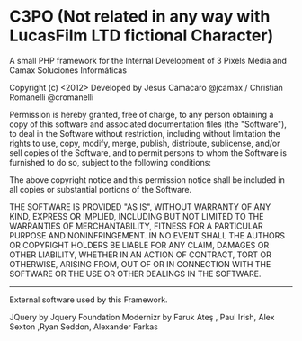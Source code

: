 C3PO (Not related in any way with LucasFilm LTD fictional Character)
====

A small PHP framework for the Internal Development of 3 Pixels Media and Camax Soluciones Informáticas


Copyright (c) <2012> 
Developed by Jesus Camacaro @jcamax / Christian Romanelli @cromanelli 

Permission is hereby granted, free of charge, to any
person obtaining a copy of this software and associated
documentation files (the "Software"), to deal in the
Software without restriction, including without limitation
the rights to use, copy, modify, merge, publish,
distribute, sublicense, and/or sell copies of the
Software, and to permit persons to whom the Software is
furnished to do so, subject to the following conditions:

The above copyright notice and this permission notice
shall be included in all copies or substantial portions of
the Software.

THE SOFTWARE IS PROVIDED "AS IS", WITHOUT WARRANTY OF ANY
KIND, EXPRESS OR IMPLIED, INCLUDING BUT NOT LIMITED TO THE
WARRANTIES OF MERCHANTABILITY, FITNESS FOR A PARTICULAR
PURPOSE AND NONINFRINGEMENT. IN NO EVENT SHALL THE AUTHORS
OR COPYRIGHT HOLDERS BE LIABLE FOR ANY CLAIM, DAMAGES OR
OTHER LIABILITY, WHETHER IN AN ACTION OF CONTRACT, TORT OR
OTHERWISE, ARISING FROM, OUT OF OR IN CONNECTION WITH THE
SOFTWARE OR THE USE OR OTHER DEALINGS IN THE SOFTWARE.


--------------------------------------
External software used by this Framework.

JQuery by Jquery Foundation 
Modernizr by Faruk Ateş , Paul Irish, Alex Sexton ,Ryan Seddon, Alexander Farkas

